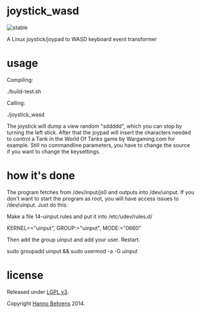 # joystick_wasd

![stable](http://badges.github.io/stability-badges/dist/stable.svg)

A Linux joystick/joypad to WASD keyboard event transformer

# usage

Compiling: 

./build-test.sh 

Calling: 

./joystick_wasd

The joystick will dump a view random "sddddd", which you can stop by turning the left stick. After that the joypad will insert the characters needed to control a Tank in the World Of Tanks game by Wargaming.com for example. Still no commandline parameters, you have to change the source if you want to change the keysettings. 

# how it's done

The program fetches from /dev/input/js0 and outputs into /dev/uinput. If you don't want to start the program as root, you will have access issues to /dev/uinput. Just do this:

Make a file 14-uinput.rules and put it into /etc/udev/rules.d/

KERNEL=="uinput", GROUP:="uinput", MODE:="0660"

Then add the group uinput and add your user. Restart.

sudo groupadd uinput && sudo usermod -a -G uinput <USERNAME>

# license

Released under [LGPL v3](http://www.gnu.org/copyleft/lesser.html).

Copyright [Hanno Behrens](http://pebbles.schattenlauf.de) 2014.
